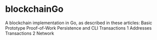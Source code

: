 # blockchainGo
A blockchain implementation in Go, as described in these articles:  Basic Prototype Proof-of-Work Persistence and CLI Transactions 1 Addresses Transactions 2 Network
